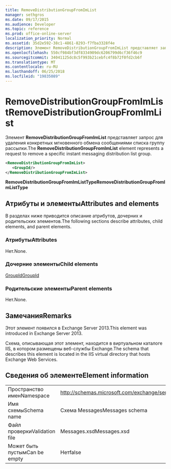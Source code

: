 ```yaml
---
title: RemoveDistributionGroupFromImList
manager: sethgros
ms.date: 09/17/2015
ms.audience: Developer
ms.topic: reference
ms.prod: office-online-server
localization_priority: Normal
ms.assetid: 35d2e592-38c1-4861-8293-f7fba3328f4e
description: Элемент RemoveDistributionGroupFromImList представляет запрос для удаления конкретных мгновенного обмена сообщениями списка группу рассылки.
ms.openlocfilehash: 550cf984bf3df8334909dc6206799d6cf36f46c9
ms.sourcegitcommit: 34041125dc8c5f993b21cebfc4f8b72f0fd2cb6f
ms.translationtype: MT
ms.contentlocale: ru-RU
ms.lasthandoff: 06/25/2018
ms.locfileid: "19835089"
---
```

# <a name="removedistributiongroupfromimlist"></a><span data-ttu-id="66d62-103">RemoveDistributionGroupFromImList</span><span class="sxs-lookup"><span data-stu-id="66d62-103">RemoveDistributionGroupFromImList</span></span>

<span data-ttu-id="66d62-104">Элемент **RemoveDistributionGroupFromImList** представляет запрос для удаления конкретных мгновенного обмена сообщениями списка группу рассылки.</span><span class="sxs-lookup"><span data-stu-id="66d62-104">The **RemoveDistributionGroupFromImList** element represents a request to remove a specific instant messaging distribution list group.</span></span> 
  
```XML
<RemoveDistributionGroupFromImList>
   <GroupId/>
</RemoveDistributionGroupFromImList>
```

 <span data-ttu-id="66d62-105">**RemoveDistributionGroupFromImListType**</span><span class="sxs-lookup"><span data-stu-id="66d62-105">**RemoveDistributionGroupFromImListType**</span></span>
## <a name="attributes-and-elements"></a><span data-ttu-id="66d62-106">Атрибуты и элементы</span><span class="sxs-lookup"><span data-stu-id="66d62-106">Attributes and elements</span></span>

<span data-ttu-id="66d62-107">В разделах ниже приводится описание атрибутов, дочерних и родительских элементов.</span><span class="sxs-lookup"><span data-stu-id="66d62-107">The following sections describe attributes, child elements, and parent elements.</span></span>
  
### <a name="attributes"></a><span data-ttu-id="66d62-108">Атрибуты</span><span class="sxs-lookup"><span data-stu-id="66d62-108">Attributes</span></span>

<span data-ttu-id="66d62-109">Нет.</span><span class="sxs-lookup"><span data-stu-id="66d62-109">None.</span></span>
  
### <a name="child-elements"></a><span data-ttu-id="66d62-110">Дочерние элементы</span><span class="sxs-lookup"><span data-stu-id="66d62-110">Child elements</span></span>

[<span data-ttu-id="66d62-111">GroupId</span><span class="sxs-lookup"><span data-stu-id="66d62-111">GroupId</span></span>](groupid.md)
  
### <a name="parent-elements"></a><span data-ttu-id="66d62-112">Родительские элементы</span><span class="sxs-lookup"><span data-stu-id="66d62-112">Parent elements</span></span>

<span data-ttu-id="66d62-113">Нет.</span><span class="sxs-lookup"><span data-stu-id="66d62-113">None.</span></span>
  
## <a name="remarks"></a><span data-ttu-id="66d62-114">Замечания</span><span class="sxs-lookup"><span data-stu-id="66d62-114">Remarks</span></span>

<span data-ttu-id="66d62-115">Этот элемент появился в Exchange Server 2013.</span><span class="sxs-lookup"><span data-stu-id="66d62-115">This element was introduced in Exchange Server 2013.</span></span>
  
<span data-ttu-id="66d62-116">Схема, описывающая этот элемент, находится в виртуальном каталоге IIS, в котором размещены веб-службы Exchange.</span><span class="sxs-lookup"><span data-stu-id="66d62-116">The schema that describes this element is located in the IIS virtual directory that hosts Exchange Web Services.</span></span>
  
## <a name="element-information"></a><span data-ttu-id="66d62-117">Сведения об элементе</span><span class="sxs-lookup"><span data-stu-id="66d62-117">Element information</span></span>

|||
|:-----|:-----|
|<span data-ttu-id="66d62-118">Пространство имен</span><span class="sxs-lookup"><span data-stu-id="66d62-118">Namespace</span></span>  <br/> |http://schemas.microsoft.com/exchange/services/2006/messages  <br/> |
|<span data-ttu-id="66d62-119">Имя схемы</span><span class="sxs-lookup"><span data-stu-id="66d62-119">Schema name</span></span>  <br/> |<span data-ttu-id="66d62-120">Схема Messages</span><span class="sxs-lookup"><span data-stu-id="66d62-120">Messages schema</span></span>  <br/> |
|<span data-ttu-id="66d62-121">Файл проверки</span><span class="sxs-lookup"><span data-stu-id="66d62-121">Validation file</span></span>  <br/> |<span data-ttu-id="66d62-122">Messages.xsd</span><span class="sxs-lookup"><span data-stu-id="66d62-122">Messages.xsd</span></span>  <br/> |
|<span data-ttu-id="66d62-123">Может быть пустым</span><span class="sxs-lookup"><span data-stu-id="66d62-123">Can be empty</span></span>  <br/> |<span data-ttu-id="66d62-124">Нет</span><span class="sxs-lookup"><span data-stu-id="66d62-124">false</span></span>  <br/> |
   


